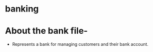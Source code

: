 # banking
# About the bank file-
* Represents a bank for managing customers and their bank account.
